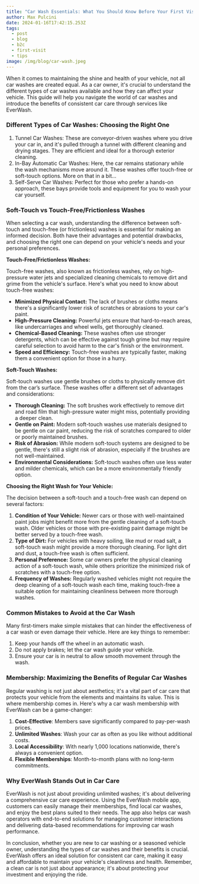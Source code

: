 ```yaml
---
title: "Car Wash Essentials: What You Should Know Before Your First Visit"
author: Max Pulcini
date: 2024-01-16T17:42:15.253Z
tags:
  - post
  - blog
  - b2c
  - first-visit
  - tips
image: /img/blog/car-wash.jpeg
---
```

When it comes to maintaining the shine and health of your vehicle, not all car washes are created equal. As a car owner, it's crucial to understand the different types of car washes available and how they can affect your vehicle. This guide will help you navigate the world of car washes and introduce the benefits of consistent car care through services like EverWash.

### Different Types of Car Washes: Choosing the Right One

1. Tunnel Car Washes: These are conveyor-driven washes where you drive your car in, and it's pulled through a tunnel with different cleaning and drying stages. They are efficient and ideal for a thorough exterior cleaning.
2. In-Bay Automatic Car Washes: Here, the car remains stationary while the wash mechanisms move around it. These washes offer touch-free or soft-touch options. More on that in a bit...
3. Self-Serve Car Washes: Perfect for those who prefer a hands-on approach, these bays provide tools and equipment for you to wash your car yourself.

### Soft-Touch vs Touch-Free/Frictionless Washes

When selecting a car wash, understanding the difference between soft-touch and touch-free (or frictionless) washes is essential for making an informed decision. Both have their advantages and potential drawbacks, and choosing the right one can depend on your vehicle's needs and your personal preferences.

**Touch-Free/Frictionless Washes:**

Touch-free washes, also known as frictionless washes, rely on high-pressure water jets and specialized cleaning chemicals to remove dirt and grime from the vehicle's surface. Here's what you need to know about touch-free washes:

* **Minimized Physical Contact:** The lack of brushes or cloths means there's a significantly lower risk of scratches or abrasions to your car's paint.
* **High-Pressure Cleaning:** Powerful jets ensure that hard-to-reach areas, like undercarriages and wheel wells, get thoroughly cleaned.
* **Chemical-Based Cleaning:** These washes often use stronger detergents, which can be effective against tough grime but may require careful selection to avoid harm to the car's finish or the environment.
* **Speed and Efficiency:** Touch-free washes are typically faster, making them a convenient option for those in a hurry.

**Soft-Touch Washes:**

Soft-touch washes use gentle brushes or cloths to physically remove dirt from the car’s surface. These washes offer a different set of advantages and considerations:

* **Thorough Cleaning:** The soft brushes work effectively to remove dirt and road film that high-pressure water might miss, potentially providing a deeper clean.
* **Gentle on Paint:** Modern soft-touch washes use materials designed to be gentle on car paint, reducing the risk of scratches compared to older or poorly maintained brushes.
* **Risk of Abrasion:** While modern soft-touch systems are designed to be gentle, there's still a slight risk of abrasion, especially if the brushes are not well-maintained.
* **Environmental Considerations:** Soft-touch washes often use less water and milder chemicals, which can be a more environmentally friendly option.

**Choosing the Right Wash for Your Vehicle:**

The decision between a soft-touch and a touch-free wash can depend on several factors:

1. **Condition of Your Vehicle:** Newer cars or those with well-maintained paint jobs might benefit more from the gentle cleaning of a soft-touch wash. Older vehicles or those with pre-existing paint damage might be better served by a touch-free wash.
2. **Type of Dirt:** For vehicles with heavy soiling, like mud or road salt, a soft-touch wash might provide a more thorough cleaning. For light dirt and dust, a touch-free wash is often sufficient.
3. **Personal Preference:** Some car owners prefer the physical cleaning action of a soft-touch wash, while others prioritize the minimized risk of scratches with a touch-free option.
4. **Frequency of Washes:** Regularly washed vehicles might not require the deep cleaning of a soft-touch wash each time, making touch-free a suitable option for maintaining cleanliness between more thorough washes.

### Common Mistakes to Avoid at the Car Wash

Many first-timers make simple mistakes that can hinder the effectiveness of a car wash or even damage their vehicle. Here are key things to remember:

1. Keep your hands off the wheel in an automatic wash.
2. Do not apply brakes; let the car wash guide your vehicle.
3. Ensure your car is in neutral to allow smooth movement through the wash.

### Membership: Maximizing the Benefits of Regular Car Washes

Regular washing is not just about aesthetics; it's a vital part of car care that protects your vehicle from the elements and maintains its value. This is where membership comes in. Here's why a car wash membership with EverWash can be a game-changer:

1. **Cost-Effective**: Members save significantly compared to pay-per-wash prices.
2. **Unlimited Washes**: Wash your car as often as you like without additional costs.
3. **Local Accessibility**: With nearly 1,000 locations nationwide, there's always a convenient option.
4. **Flexible Memberships**: Month-to-month plans with no long-term commitments.

### Why EverWash Stands Out in Car Care

EverWash is not just about providing unlimited washes; it's about delivering a comprehensive car care experience. Using the EverWash mobile app, customers can easily manage their memberships, find local car washes, and enjoy the best plans suited to their needs. The app also helps car wash operators with end-to-end solutions for managing customer interactions and delivering data-based recommendations for improving car wash performance.

In conclusion, whether you are new to car washing or a seasoned vehicle owner, understanding the types of car washes and their benefits is crucial. EverWash offers an ideal solution for consistent car care, making it easy and affordable to maintain your vehicle's cleanliness and health. Remember, a clean car is not just about appearance; it's about protecting your investment and enjoying the ride.